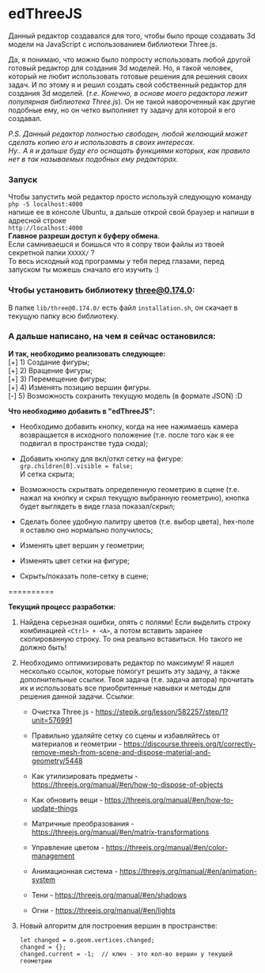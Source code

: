 # edThreeJS

Данный редактор создавался для того, чтобы было проще создавать 3d модели на JavaScript с использованием библиотеки Three.js.

Да, я понимаю, что можно было попросту использовать любой другой готовый редактор для создания 3d моделей.
Но, я такой человек, который не любит использовать готовые решения для решения своих задач. И по этому я и 
решил создать свой собственный редактор для создания 3d моделей. (*т.е. Конечно, в основе моего редактора 
лежит популярная библиотека Three.js*). Он не такой навороченный как другие подобные ему, но он четко выполняет 
ту задачу для которой я его создавал.

*P.S. Данный редактор полностью свободен, любой желающий может сделать копию его и использовать в своих интересах.  
Ну.. А я и дальше буду его оснащать функциями которых, как правило нет в так называемых подобных ему редакторах.*

### Запуск

Чтобы запустить мой редактор просто используй следующую команду  
`php -S localhost:4000`  
напише ее в консоле Ubuntu, а дальше открой свой браузер и напиши в адресной строке  
`http://localhost:4000`  
**Главное разреши доступ к буферу обмена**.  
Если самниваешся и боишься что я сопру твои файлы из 
твоей секретной папки `XXXXX/` ?  
То весь исходный код программы у тебя перед глазами, перед запуском ты можешь сначало его изучить :)

### Чтобы установить библиотеку three@0.174.0:
В папке `lib/three@0.174.0/` есть файл `installation.sh`, он скачает в текущую папку всю библиотеку.

### А дальше написано, на чем я сейчас остановился:


**И так, необходимо реализовать следующее:**  
[+] 1) Создание фигуры;  
[+] 2) Вращение фигуры;  
[+] 3) Перемещение фигуры;  
[+] 4) Изменять позицию вершин фигуры.  
[-] 5) Возможность сохранить текущую модель (в формате JSON) :D

**Что необходимо добавить в "edThreeJS":**  
 - Необходимо добавить кнопку, когда на нее нажимаешь камера возвращается 
   в исходного положение (т.е. после того как я ее подвигал в пространстве 
   туда сюда);

 - Добавить кнопку для вкл/откл сетку на фигуре:  
     `grp.children[0].visible = false;`  
   И сетка скрыта;

 - Возможность скрытвать определенную геометрию в сцене (т.е. нажал на кнопку и 
   скрыл текущую выбранную геометрию), кнопка будет выглядеть в виде глаза показал/скрыл;

 - Сделать более удобную палитру цветов (т.е. выбор цвета), hex-поле я оставлю оно 
   нормально получилось;

 - Изменять цвет вершин у геометрии;

 - Изменять цвет сетки на фигуре;

 - Скрыть/показать поле-сетку в сцене;



==========

**Текущий процесс разработки:**
  
  1. Найдена серьезная ошибки, опять с полями! Если выделить строку комбинацией `<Ctrl> + <A>`, 
    а потом вставить заранее скопированную строку. То она реально вставиться. Но такого 
    не должно быть!

  2. Необходимо оптимизировать редактор по максимум! Я нашел несколько ссылок, которые 
     помогут решить эту задачу, а также дополнительные ссылки. Твоя задача (т.е. задача автора) прочитать их 
     и использовать все приобритенные навывки и методы для решения данной задачи.
     Ссылки:
       - Очистка Three.js - https://stepik.org/lesson/582257/step/1?unit=576991

      - Правильно удаляйте сетку со сцены и избавляйтесь от 
        материалов и геометрии - https://discourse.threejs.org/t/correctly-remove-mesh-from-scene-and-dispose-material-and-geometry/5448
    
      - Как утилизировать предметы - https://threejs.org/manual/#en/how-to-dispose-of-objects

      - Как обновить вещи - https://threejs.org/manual/#en/how-to-update-things

      - Матричные преобразования - https://threejs.org/manual/#en/matrix-transformations

      - Управление цветом - https://threejs.org/manual/#en/color-management
    
      - Анимационная система - https://threejs.org/manual/#en/animation-system
    
      - Тени - https://threejs.org/manual/#en/shadows
    
      - Огни - https://threejs.org/manual/#en/lights


  3. Новый алгоритм для построения вершин в пространстве:  
     ```
     let changed = o.geom.vertices.changed;  
     changed = {};  
     changed.current = -1;  // ключ - это кол-во вершин у текущей геометрии
     ```


